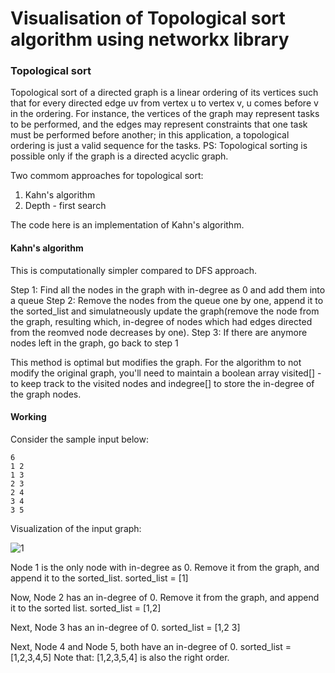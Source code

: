 # Visualisation of Topological sort algorithm using networkx library

### Topological sort ###

 Topological sort of a directed graph is a linear ordering of its vertices such that for every directed edge uv from vertex u to vertex v, u comes before v in the ordering. For instance, the vertices of the graph may represent tasks to be performed, and the edges may represent constraints that one task must be performed before another; in this application, a topological ordering is just a valid sequence for the tasks.
 PS: Topological sorting is possible only if the graph is a directed acyclic graph.

 Two commom approaches for topological sort:
 1. Kahn's algorithm
 2. Depth - first search

 The code here is an implementation of Kahn's algorithm.

 #### Kahn's algorithm ####

 This is computationally simpler compared to DFS approach.

 Step 1: Find all the nodes in the graph with in-degree as 0 and add them into a queue
 Step 2: Remove the nodes from the queue one by one, append it to the sorted_list and simulatneously update the graph(remove the node from the graph, resulting which, in-degree of nodes which had edges directed from the reomved node decreases by one).
 Step 3: If there are anymore nodes left in the graph, go back to step 1 

 This method is optimal but modifies the graph. For the algorithm to not modify the original graph, you'll need to maintain a boolean array visited[] - to keep track to the visited nodes and indegree[] to store the in-degree of the graph nodes.

#### Working ####

Consider the sample input below:

```
6
1 2
1 3
2 3
2 4
3 4
3 5
```
Visualization of the input graph:

![1](https://user-images.githubusercontent.com/22571531/27983933-e09f086c-63e6-11e7-9830-b63a48b829b6.png)


Node 1 is the only node with in-degree as 0.
Remove it from the graph, and append it to the sorted_list.
sorted_list = [1]

Now, Node 2 has an in-degree of 0. Remove it from the graph, and append it to the sorted list.
sorted_list = [1,2]

Next, Node 3 has an in-degree of 0. 
sorted_list = [1,2 3]

Next, Node 4 and Node 5, both have an in-degree of 0.
sorted_list = [1,2,3,4,5]
Note that: [1,2,3,5,4] is also the right order.



 



